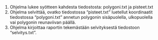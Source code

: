 1. Ohjelma lukee syötteen kahdesta tiedostosta: polygoni.txt ja
pisteet.txt
2. Ohjelma selvittää, ovatko tiedostossa “pisteet.txt” luetellut koordinaatit
tiedostossa “polygoni.txt” annetun polygonin sisäpuolella, ulkopuolella vai
polygonin reunaviivan päällä.
3. Ohjelma kirjoittaa raportin tekemästään selvityksestä tiedostoon
“selvitys.txt”.
